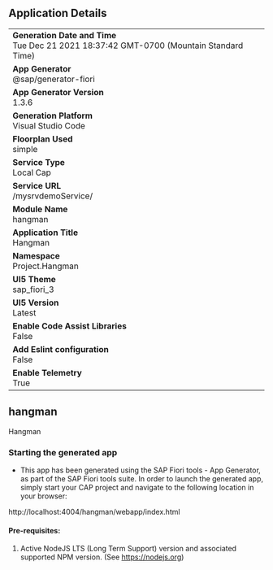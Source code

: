 ## Application Details
|               |
| ------------- |
|**Generation Date and Time**<br>Tue Dec 21 2021 18:37:42 GMT-0700 (Mountain Standard Time)|
|**App Generator**<br>@sap/generator-fiori|
|**App Generator Version**<br>1.3.6|
|**Generation Platform**<br>Visual Studio Code|
|**Floorplan Used**<br>simple|
|**Service Type**<br>Local Cap|
|**Service URL**<br>/mysrvdemoService/
|**Module Name**<br>hangman|
|**Application Title**<br>Hangman|
|**Namespace**<br>Project.Hangman|
|**UI5 Theme**<br>sap_fiori_3|
|**UI5 Version**<br>Latest|
|**Enable Code Assist Libraries**<br>False|
|**Add Eslint configuration**<br>False|
|**Enable Telemetry**<br>True|

## hangman

Hangman

### Starting the generated app

-   This app has been generated using the SAP Fiori tools - App Generator, as part of the SAP Fiori tools suite.  In order to launch the generated app, simply start your CAP project and navigate to the following location in your browser:

http://localhost:4004/hangman/webapp/index.html

#### Pre-requisites:

1. Active NodeJS LTS (Long Term Support) version and associated supported NPM version.  (See https://nodejs.org)


